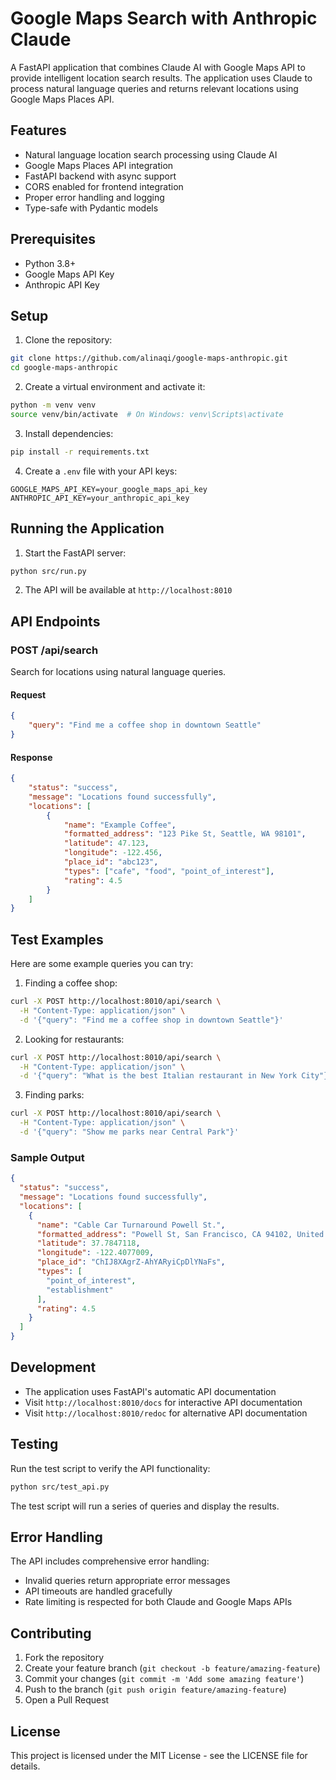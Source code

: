 # Google Maps Search with Anthropic Claude

A FastAPI application that combines Claude AI with Google Maps API to provide intelligent location search results. The application uses Claude to process natural language queries and returns relevant locations using Google Maps Places API.

## Features

- Natural language location search processing using Claude AI
- Google Maps Places API integration
- FastAPI backend with async support
- CORS enabled for frontend integration
- Proper error handling and logging
- Type-safe with Pydantic models

## Prerequisites

- Python 3.8+
- Google Maps API Key
- Anthropic API Key

## Setup

1. Clone the repository:
```bash
git clone https://github.com/alinaqi/google-maps-anthropic.git
cd google-maps-anthropic
```

2. Create a virtual environment and activate it:
```bash
python -m venv venv
source venv/bin/activate  # On Windows: venv\Scripts\activate
```

3. Install dependencies:
```bash
pip install -r requirements.txt
```

4. Create a `.env` file with your API keys:
```
GOOGLE_MAPS_API_KEY=your_google_maps_api_key
ANTHROPIC_API_KEY=your_anthropic_api_key
```

## Running the Application

1. Start the FastAPI server:
```bash
python src/run.py
```

2. The API will be available at `http://localhost:8010`

## API Endpoints

### POST /api/search

Search for locations using natural language queries.

#### Request

```json
{
    "query": "Find me a coffee shop in downtown Seattle"
}
```

#### Response

```json
{
    "status": "success",
    "message": "Locations found successfully",
    "locations": [
        {
            "name": "Example Coffee",
            "formatted_address": "123 Pike St, Seattle, WA 98101",
            "latitude": 47.123,
            "longitude": -122.456,
            "place_id": "abc123",
            "types": ["cafe", "food", "point_of_interest"],
            "rating": 4.5
        }
    ]
}
```

## Test Examples

Here are some example queries you can try:

1. Finding a coffee shop:
```bash
curl -X POST http://localhost:8010/api/search \
  -H "Content-Type: application/json" \
  -d '{"query": "Find me a coffee shop in downtown Seattle"}'
```

2. Looking for restaurants:
```bash
curl -X POST http://localhost:8010/api/search \
  -H "Content-Type: application/json" \
  -d '{"query": "What is the best Italian restaurant in New York City"}'
```

3. Finding parks:
```bash
curl -X POST http://localhost:8010/api/search \
  -H "Content-Type: application/json" \
  -d '{"query": "Show me parks near Central Park"}'
```

### Sample Output

```json
{
  "status": "success",
  "message": "Locations found successfully",
  "locations": [
    {
      "name": "Cable Car Turnaround Powell St.",
      "formatted_address": "Powell St, San Francisco, CA 94102, United States",
      "latitude": 37.7847118,
      "longitude": -122.4077009,
      "place_id": "ChIJ8XAgrZ-AhYARyiCpDlYNaFs",
      "types": [
        "point_of_interest",
        "establishment"
      ],
      "rating": 4.5
    }
  ]
}
```

## Development

- The application uses FastAPI's automatic API documentation
- Visit `http://localhost:8010/docs` for interactive API documentation
- Visit `http://localhost:8010/redoc` for alternative API documentation

## Testing

Run the test script to verify the API functionality:
```bash
python src/test_api.py
```

The test script will run a series of queries and display the results.

## Error Handling

The API includes comprehensive error handling:
- Invalid queries return appropriate error messages
- API timeouts are handled gracefully
- Rate limiting is respected for both Claude and Google Maps APIs

## Contributing

1. Fork the repository
2. Create your feature branch (`git checkout -b feature/amazing-feature`)
3. Commit your changes (`git commit -m 'Add some amazing feature'`)
4. Push to the branch (`git push origin feature/amazing-feature`)
5. Open a Pull Request

## License

This project is licensed under the MIT License - see the LICENSE file for details. 
